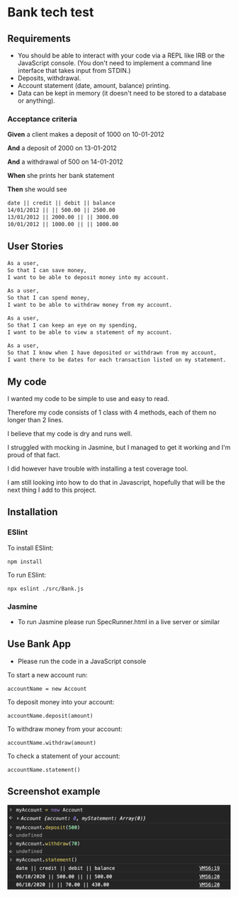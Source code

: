 # Bank tech test

## Requirements 
- You should be able to interact with your code via a REPL like IRB or the JavaScript console. (You don't need to implement a command line interface that takes input from STDIN.)
- Deposits, withdrawal.
- Account statement (date, amount, balance) printing.
- Data can be kept in memory (it doesn't need to be stored to a database or anything).


### Acceptance criteria
**Given** a client makes a deposit of 1000 on 10-01-2012

**And** a deposit of 2000 on 13-01-2012

**And** a withdrawal of 500 on 14-01-2012

**When** she prints her bank statement

**Then** she would see
```
date || credit || debit || balance
14/01/2012 || || 500.00 || 2500.00
13/01/2012 || 2000.00 || || 3000.00
10/01/2012 || 1000.00 || || 1000.00
```

## User Stories

```
As a user,
So that I can save money,
I want to be able to deposit money into my account.
```
```
As a user,
So that I can spend money,
I want to be able to withdraw money from my account.
```
```
As a user,
So that I can keep an eye on my spending,
I want to be able to view a statement of my account.
```
```
As a user,
So that I know when I have deposited or withdrawn from my account,
I want there to be dates for each transaction listed on my statement.
```

## My code

I wanted my code to be simple to use and easy to read. 

Therefore my code consists of 1 class with 4 methods, each of them no longer than 2 lines. 

I believe that my code is dry and runs well.

I struggled with mocking in Jasmine, but I managed to get it working and I'm proud of that fact.

I did however have trouble with installing a test coverage tool.

I am still looking into how to do that in Javascript, hopefully that will be the next thing I add to this project. 

## Installation
### ESlint
To install ESlint:
```
npm install
```
To run ESlint:
```
npx eslint ./src/Bank.js
```
### Jasmine

- To run Jasmine please run SpecRunner.html in a live server or similar



## Use Bank App

- Please run the code in a JavaScript console

To start a new account run:
```
accountName = new Account
```
To deposit money into your account:
```
accountName.deposit(amount)
```
To withdraw money from your account:
```
accountName.withdraw(amount)
```
To check a statement of your account:
```
accountName.statement()
```
## Screenshot example

![Bank app screenshot](./img/bankapp.png)

